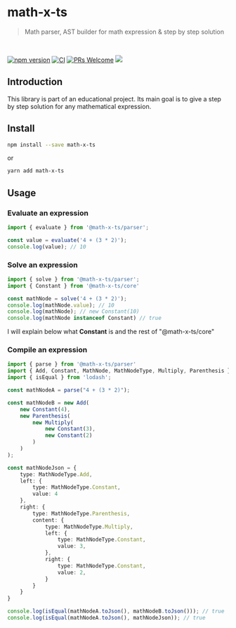 # math-x-ts
> Math parser, AST builder for math expression &amp; step by step solution

<br>

<p>
  <a href="https://www.npmjs.com/package/@math-x-ts/parser"><img src="https://img.shields.io/npm/v/@math-x-ts/parser.svg?&color=default" alt="npm version"></a>
  <a href="https://github.com/dopey2/math-x-ts/actions/workflows/main-dev.yml"><img src="https://github.com/dopey2/math-x-ts/actions/workflows/main-dev.yml/badge.svg" alt="CI"></a>
  <a href="CONTRIBUTING.md#pull-requests"><img src="https://img.shields.io/badge/PRs-welcome-brightgreen.svg" alt="PRs Welcome"></a>
  <a href="https://opensource.org/licenses/MIT"><img src="https://img.shields.io/badge/License-MIT-blue.svg"></a>
</p>    


## Introduction
This library is part of an educational project. Its main goal is to give a step by step solution for any mathematical expression.

## Install

```bash
npm install --save math-x-ts
```
or
```bash
yarn add math-x-ts
```

## Usage

### Evaluate an expression

```ts
import { evaluate } from '@math-x-ts/parser';

const value = evaluate('4 + (3 * 2)');
console.log(value); // 10
```

### Solve an expression

```ts
import { solve } from '@math-x-ts/parser';
import { Constant } from '@math-x-ts/core'

const mathNode = solve('4 + (3 * 2)');
console.log(mathNode.value); // 10
console.log(mathNode); // new Constant(10)
console.log(mathNode instanceof Constant) // true
```
I will explain below what **Constant** is and the rest of "@math-x-ts/core"

### Compile an expression

```ts
import { parse } from '@math-x-ts/parser'
import { Add, Constant, MathNode, MathNodeType, Multiply, Parenthesis } from '@math-x-ts/core';
import { isEqual } from 'lodash';

const mathNodeA = parse("4 + (3 * 2)");

const mathNodeB = new Add(
    new Constant(4),
    new Parenthesis(
        new Multiply(
            new Constant(3),
            new Constant(2)
        )
    )
);

const mathNodeJson = {
    type: MathNodeType.Add,
    left: {
        type: MathNodeType.Constant,
        value: 4
    },
    right: {
        type: MathNodeType.Parenthesis,
        content: {
            type: MathNodeType.Multiply,
            left: {
                type: MathNodeType.Constant,
                value: 3,
            },
            right: {
                type: MathNodeType.Constant,
                value: 2,
            }
        }
    }
}

console.log(isEqual(mathNodeA.toJson(), mathNodeB.toJson())); // true
console.log(isEqual(mathNodeA.toJson(), mathNodeJson)); // true
```

